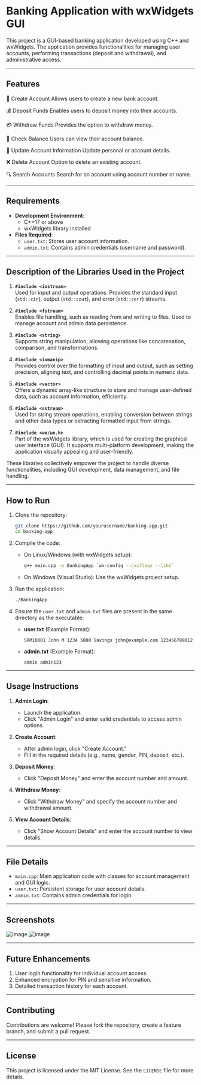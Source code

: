 
# Banking Application with wxWidgets GUI

This project is a GUI-based banking application developed using C++ and wxWidgets. The application provides functionalities for managing user accounts, performing transactions (deposit and withdrawal), and administrative access.

---

## Features


🌟 Create Account
Allows users to create a new bank account.

💰 Deposit Funds
Enables users to deposit money into their accounts.

💳 Withdraw Funds
Provides the option to withdraw money.

📄 Check Balance
Users can view their account balance.

🔄 Update Account Information
Update personal or account details.

❌ Delete Account
Option to delete an existing account.

🔍 Search Accounts
Search for an account using account number or name.

---

## Requirements

- **Development Environment**:
  - C++17 or above
  - wxWidgets library installed
- **Files Required**:
  - `user.txt`: Stores user account information.
  - `admin.txt`: Contains admin credentials (username and password).

---


## Description of the Libraries Used in the Project

1. **`#include <iostream>`**  
   Used for input and output operations. Provides the standard input (`std::cin`), output (`std::cout`), and error (`std::cerr`) streams.

2. **`#include <fstream>`**  
   Enables file handling, such as reading from and writing to files. Used to manage account and admin data persistence.

3. **`#include <string>`**  
   Supports string manipulation, allowing operations like concatenation, comparison, and transformations.

4. **`#include <iomanip>`**  
   Provides control over the formatting of input and output, such as setting precision, aligning text, and controlling decimal points in numeric data.

5. **`#include <vector>`**  
   Offers a dynamic array-like structure to store and manage user-defined data, such as account information, efficiently.

6. **`#include <sstream>`**  
   Used for string stream operations, enabling conversion between strings and other data types or extracting formatted input from strings.

7. **`#include <wx/wx.h>`**  
   Part of the wxWidgets library, which is used for creating the graphical user interface (GUI). It supports multi-platform development, making the application visually appealing and user-friendly.

These libraries collectively empower the project to handle diverse functionalities, including GUI development, data management, and file handling.

--- 

## How to Run

1. Clone the repository:
   ```bash
   git clone https://github.com/yourusername/banking-app.git
   cd banking-app
   ```

2. Compile the code:
   - On Linux/Windows (with wxWidgets setup):
     ```bash
     g++ main.cpp -o BankingApp `wx-config --cxxflags --libs`
     ```
   - On Windows (Visual Studio): Use the wxWidgets project setup.

3. Run the application:
   ```bash
   ./BankingApp
   ```

4. Ensure the `user.txt` and `admin.txt` files are present in the same directory as the executable:
   - **user.txt** (Example Format):
     ```
     SRM10001 John M 1234 5000 Savings john@example.com 123456789012
     ```
   - **admin.txt** (Example Format):
     ```
     admin admin123
     ```

---

## Usage Instructions

1. **Admin Login**:
   - Launch the application.
   - Click "Admin Login" and enter valid credentials to access admin options.

2. **Create Account**:
   - After admin login, click "Create Account."
   - Fill in the required details (e.g., name, gender, PIN, deposit, etc.).

3. **Deposit Money**:
   - Click "Deposit Money" and enter the account number and amount.

4. **Withdraw Money**:
   - Click "Withdraw Money" and specify the account number and withdrawal amount.

5. **View Account Details**:
   - Click "Show Account Details" and enter the account number to view details.

---

## File Details

- `main.cpp`: Main application code with classes for account management and GUI logic.
- `user.txt`: Persistent storage for user account details.
- `admin.txt`: Contains admin credentials for login.

---

## Screenshots
![image](https://github.com/user-attachments/assets/2d1331dc-6540-4d8a-951e-4946246f8c1f)
![image](https://github.com/user-attachments/assets/ec7e4793-2780-48a6-8309-567e7c449892)



---

## Future Enhancements

1. User login functionality for individual account access.
2. Enhanced encryption for PIN and sensitive information.
3. Detailed transaction history for each account.

---

## Contributing

Contributions are welcome! Please fork the repository, create a feature branch, and submit a pull request.

---

## License

This project is licensed under the MIT License. See the `LICENSE` file for more details.
